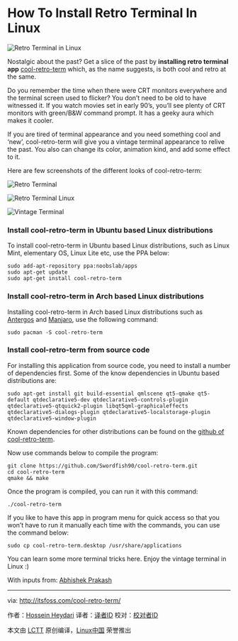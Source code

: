 How To Install Retro Terminal In Linux
================================================================================
![Retro Terminal in Linux](http://itsfoss.itsfoss.netdna-cdn.com/wp-content/uploads/2015/10/Retro-Terminal-Linux.jpeg)

Nostalgic about the past? Get a slice of the past by **installing retro terminal app** [cool-retro-term][1] which, as the name suggests, is both cool and retro at the same.

Do you remember the time when there were CRT monitors everywhere and the terminal screen used to flicker? You don’t need to be old to have witnessed it. If you watch movies set in early 90’s, you’ll see plenty of CRT monitors with green/B&W command prompt. It has a geeky aura which makes it cooler.

If you are tired of terminal appearance and you need something cool and ‘new’, cool-retro-term will give you a vintage terminal appearance to relive the past. You also can change its color, animation kind, and add some effect to it.

Here are few screenshots of the different looks of cool-retro-term:

![Retro Terminal](http://itsfoss.itsfoss.netdna-cdn.com/wp-content/uploads/2015/10/Retro-Terminal-Linux-1.jpeg)

![Retro Terminal Linux](http://itsfoss.itsfoss.netdna-cdn.com/wp-content/uploads/2015/10/Retro-Terminal-Linux-2.jpeg)

![Vintage Terminal](http://itsfoss.itsfoss.netdna-cdn.com/wp-content/uploads/2015/10/Retro-Terminal-Linux-3.jpeg)

### Install cool-retro-term in Ubuntu based Linux distributions ###

To install cool-retro-term in Ubuntu based Linux distributions, such as Linux Mint, elementary OS, Linux Lite etc, use the PPA below:

    sudo add-apt-repository ppa:noobslab/apps
    sudo apt-get update
    sudo apt-get install cool-retro-term

### Install cool-retro-term in Arch based Linux distributions ###

Installing cool-retro-term in Arch based Linux distributions such as [Antergos][2] and [Manjaro][3], use the following command:

    sudo pacman -S cool-retro-term

### Install cool-retro-term from source code ###

For installing this application from source code, you need to install a number of dependencies first. Some of the know dependencies in Ubuntu based distributions are:

    sudo apt-get install git build-essential qmlscene qt5-qmake qt5-default qtdeclarative5-dev qtdeclarative5-controls-plugin qtdeclarative5-qtquick2-plugin libqt5qml-graphicaleffects qtdeclarative5-dialogs-plugin qtdeclarative5-localstorage-plugin qtdeclarative5-window-plugin 

Known dependencies for other distributions can be found on the [github of cool-retro-term][4].

Now use commands below to compile the program:

    git clone https://github.com/Swordfish90/cool-retro-term.git
    cd cool-retro-term
    qmake && make

Once the program is compiled, you can run it with this command:

    ./cool-retro-term

If you like to have this app in program menu for quick access so that you won’t have to run it manually each time with the commands, you can use the command below:

    sudo cp cool-retro-term.desktop /usr/share/applications

You can learn some more terminal tricks here. Enjoy the vintage terminal in Linux :)

With inputs from: [Abhishek Prakash][5]

--------------------------------------------------------------------------------

via: http://itsfoss.com/cool-retro-term/

作者：[Hossein Heydari][a]
译者：[译者ID](https://github.com/译者ID)
校对：[校对者ID](https://github.com/校对者ID)

本文由 [LCTT](https://github.com/LCTT/TranslateProject) 原创编译，[Linux中国](https://linux.cn/) 荣誉推出

[a]:http://itsfoss.com/author/hossein/
[1]:https://github.com/Swordfish90/cool-retro-term
[2]:http://itsfoss.com/tag/antergos/
[3]:https://manjaro.github.io/
[4]:https://github.com/Swordfish90/cool-retro-term
[5]:http://itsfoss.com/author/abhishek/